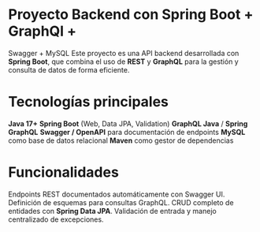 # Proyecto Backend con Spring Boot + GraphQl +
Swagger + MySQL
Este proyecto es una API backend desarrollada
con **Spring Boot**, que combina el uso de
**REST** y **GraphQL** para la gestión y
consulta de datos de forma eficiente.
# Tecnologías principales 
**Java 17+**
**Spring Boot** (Web, Data JPA, Validation)
**GraphQL Java** / **Spring GraphQL**
**Swagger / OpenAPI** para documentación de endpoints
**MySQL** como base de datos relacional
**Maven** como gestor de dependencias
# Funcionalidades
Endpoints REST documentados automáticamente con Swagger UI.
Definición de esquemas para consultas GraphQL.
CRUD completo de entidades con **Spring Data JPA**.
Validación de entrada y manejo centralizado de excepciones.
